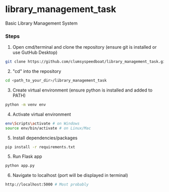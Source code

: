 # library_management_task
Basic Library Management System 

### Steps
1. Open cmd/terminal and clone the repository (ensure git is installed or use GutHub Desktop)
```bash
git clone https://github.com/clumsyspeedboat/library_management_task.git
```
2. "cd" into the repository
```bash
cd <path_to_your_dir>/library_management_task
```
3. Create virtual environment (ensure python is installed and added to PATH)
```bash
python -m venv env
```
4. Activate virtual environment
```bash
env\Scripts\activate # on Windows
source env/bin/activate # on Linux/Mac
```
5. Install dependencies/packages
```bash
pip install -r requirements.txt
```
5. Run Flask app
```bash
python app.py
```
6. Navigate to localhost (port will be displayed in terminal)
```bash
http://localhost:5000 # Most probably
```
